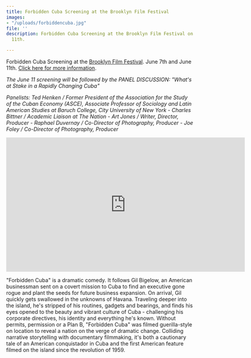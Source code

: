 ```yaml
---
title: Forbidden Cuba Screening at the Brooklyn Film Festival
images:
- "/uploads/forbiddencuba.jpg"
file: ''
description: Forbidden Cuba Screening at the Brooklyn Film Festival on June 7th and
  11th.

---
```

Forbidden Cuba Screening at the [Brooklyn Film Festival](//www.brooklynfilmfestival.org/films/detail.asp?fid=1679). June 7th and June 11th. [Click here for more information](//www.brooklynfilmfestival.org/films/detail.asp?fid=1679).

*The June 11 screening will be followed by the PANEL DISCUSSION: "What's at Stake in a Rapidly Changing Cuba"*

*Panelists: Ted Henken / Former President of the Association for the Study of the Cuban Economy (ASCE), Associate Professor of Sociology and Latin American Studies at Baruch College, City University of New York - Charles Bittner / Academic Liaison at The Nation - Art Jones / Writer, Director, Producer - Raphael Duvernay / Co-Director of Photography, Producer - Joe Foley / Co-Director of Photography, Producer*

<iframe src="https://player.vimeo.com/video/158077339" width="640" height="360" frameborder="0" webkitallowfullscreen="" mozallowfullscreen="" allowfullscreen=""></iframe>

"Forbidden Cuba" is a dramatic comedy. It follows Gil Bigelow, an American businessman sent on a covert mission to Cuba to find an executive gone rogue and plant the seeds for future business expansion. On arrival, Gil quickly gets swallowed in the unknowns of Havana. Traveling deeper into the island, he's stripped of his routines, gadgets and bearings, and finds his eyes opened to the beauty and vibrant culture of Cuba - challenging his corporate directives, his identity and everything he's known. Without permits, permission or a Plan B, "Forbidden Cuba" was filmed guerilla-style on location to reveal a nation on the verge of dramatic change. Colliding narrative storytelling with documentary filmmaking, it's both a cautionary tale of an American conquistador in Cuba and the first American feature filmed on the island since the revolution of 1959.
